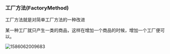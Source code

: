 ### 工厂方法(FactoryMethod)

工厂方法就是对简单工厂方法的一种改进

某一种工厂就只产生一类的商品，这样在增加一个商品的时候，增加一个工厂便可以。

![1586062009683](C:\Users\123\AppData\Roaming\Typora\typora-user-images\1586062009683.png)